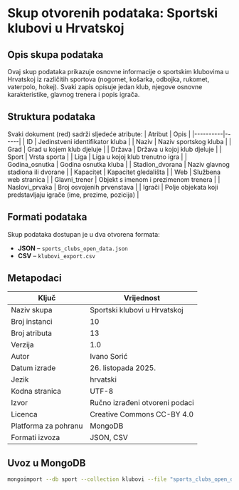 # Skup otvorenih podataka: Sportski klubovi u Hrvatskoj

## Opis skupa podataka
Ovaj skup podataka prikazuje osnovne informacije o sportskim klubovima u Hrvatskoj iz različitih sportova (nogomet, košarka, odbojka, rukomet, vaterpolo, hokej). Svaki zapis opisuje jedan klub, njegove osnovne karakteristike, glavnog trenera i popis igrača.

## Struktura podataka
Svaki dokument (red) sadrži sljedeće atribute:
| Atribut | Opis |
|----------|------|
| ID | Jedinstveni identifikator kluba |
| Naziv | Naziv sportskog kluba |
| Grad | Grad u kojem klub djeluje |
| Država | Država u kojoj klub djeluje |
| Sport | Vrsta sporta |
| Liga | Liga u kojoj klub trenutno igra |
| Godina_osnutka | Godina osnutka kluba |
| Stadion_dvorana | Naziv glavnog stadiona ili dvorane |
| Kapacitet | Kapacitet gledališta |
| Web | Službena web stranica |
| Glavni_trener | Objekt s imenom i prezimenom trenera |
| Naslovi_prvaka | Broj osvojenih prvenstava |
| Igrači | Polje objekata koji predstavljaju igrače (ime, prezime, pozicija) |

## Formati podataka
Skup podataka dostupan je u dva otvorena formata:
- **JSON** – `sports_clubs_open_data.json`
- **CSV** – `klubovi_export.csv`

## Metapodaci
| Ključ | Vrijednost |
|-------|-------------|
| Naziv skupa | Sportski klubovi u Hrvatskoj |
| Broj instanci | 10 |
| Broj atributa | 13 |
| Verzija | 1.0 |
| Autor | Ivano Sorić |
| Datum izrade | 26. listopada 2025. |
| Jezik | hrvatski |
| Kodna stranica | UTF-8 |
| Izvor | Ručno izrađeni otvoreni podaci |
| Licenca | Creative Commons CC-BY 4.0 |
| Platforma za pohranu | MongoDB |
| Formati izvoza | JSON, CSV |

## Uvoz u MongoDB
```bash
mongoimport --db sport --collection klubovi --file "sports_clubs_open_data.json" --jsonArray --drop
